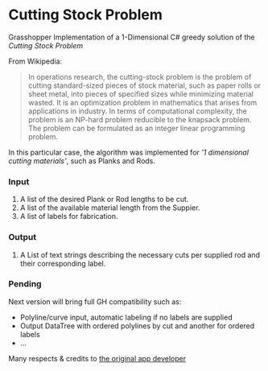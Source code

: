# Cutting Stock Problem

Grasshopper Implementation of a 1-Dimensional C# greedy solution of the *Cutting Stock Problem*

From Wikipedia:
>In operations research, the cutting-stock problem is the problem of cutting standard-sized pieces of stock material, such as paper rolls or sheet metal, into pieces of specified sizes while minimizing material wasted. It is an optimization problem in mathematics that arises from applications in industry. In terms of computational complexity, the problem is an NP-hard problem reducible to the knapsack problem. The problem can be formulated as an integer linear programming problem.

In this particular case, the algorithm was implemented for *'1 dimensional cutting materials'*, such as Planks and Rods.

### Input
1. A list of the desired Plank or Rod lengths to be cut.
2. A list of the available material length from the Suppier.
3. A list of labels for fabrication.

### Output
1. A List of text strings describing the necessary cuts per supplied rod and their corresponding label.

### Pending
Next version will bring full GH compatibility such as:
* Polyline/curve input, automatic labeling if no labels are supplied
* Output DataTree with ordered polylines by cut and another for ordered labels
* ...


Many respects & credits to [the original app developer](https://github.com/ruarai/CuttingStockProblem)

